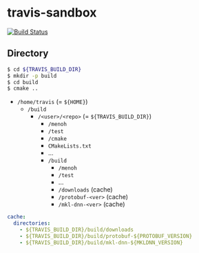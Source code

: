 # travis-sandbox
[![Build Status](https://travis-ci.org/okapies/travis-sandbox.svg?branch=master)](https://travis-ci.org/okapies/travis-sandbox)

## Directory
```bash
$ cd ${TRAVIS_BUILD_DIR}
$ mkdir -p build
$ cd build
$ cmake ..
```

- `/home/travis` (= `${HOME}`)
    - `/build`
        - `/<user>/<repo>` (= `${TRAVIS_BUILD_DIR}`)
            - `/menoh`
            - `/test`
            - `/cmake`
            - `CMakeLists.txt`
            - ...
            - `/build`
                - `/menoh`
                - `/test`
                - ...
                - `/downloads` (cache)
                - `/protobuf-<ver>` (cache)
                - `/mkl-dnn-<ver>` (cache)

```yaml
cache:
  directories:
    - ${TRAVIS_BUILD_DIR}/build/downloads
    - ${TRAVIS_BUILD_DIR}/build/protobuf-${PROTOBUF_VERSION}
    - ${TRAVIS_BUILD_DIR}/build/mkl-dnn-${MKLDNN_VERSION}
```
